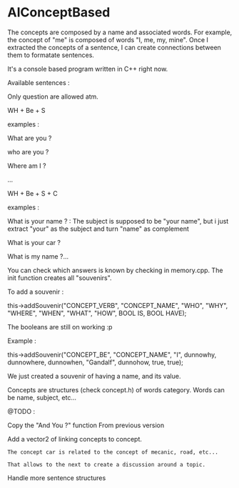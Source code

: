 # AIConceptBased

The concepts are composed by a name and associated words. For example, the concept of "me" is composed of words "I, me, my, mine". 
Once I extracted the concepts of a sentence, I can create connections between them to formatate sentences.

It's a console based program written in C++ right now.



Available sentences :


Only question are allowed atm.

WH + Be + S

examples :

What are you ?

who are you ?

Where am I ?

...


WH + Be + S + C

examples :

What is your name ? : The subject is supposed to be "your name", but i just extract "your" as the subject and turn "name" as complement

What is your car ?

What is my name ?...

You can check which answers is known by checking in memory.cpp. The init function creates all "souvenirs".

To add a souvenir :

this->addSouvenir("CONCEPT_VERB", "CONCEPT_NAME", "WHO", "WHY", "WHERE", "WHEN", "WHAT", "HOW", BOOL IS, BOOL HAVE);

The booleans are still on working :p


Example :

this->addSouvenir("CONCEPT_BE", "CONCEPT_NAME", "I", dunnowhy, dunnowhere, dunnowhen, "Gandalf", dunnohow, true, true);

We just created a souvenir of having a name, and its value.


Concepts are structures (check concept.h) of words category. Words can be name, subject, etc...


@TODO :

Copy the "And You ?" function From previous version


Add a vector2 of linking concepts to concept.

	The concept car is related to the concept of mecanic, road, etc...
	
	That allows to the next to create a discussion around a topic.
	

Handle more sentence structures
